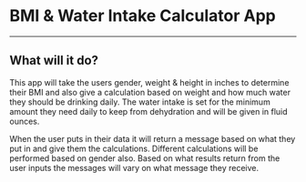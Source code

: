 # BMI & Water Intake Calculator App

---

## What will it do?

This app will take the users gender, weight & height in inches to determine their BMI and also give a calculation based on weight and how much water they should be drinking daily. The water intake is set for the minimum amount they need daily to keep from dehydration and will be given in fluid ounces. 

When the user puts in their data it will return a message based on what they put in and give them the calculations. Different calculations will be performed based on gender also. Based on what results return from the user inputs the messages will vary on what message they receive. 
